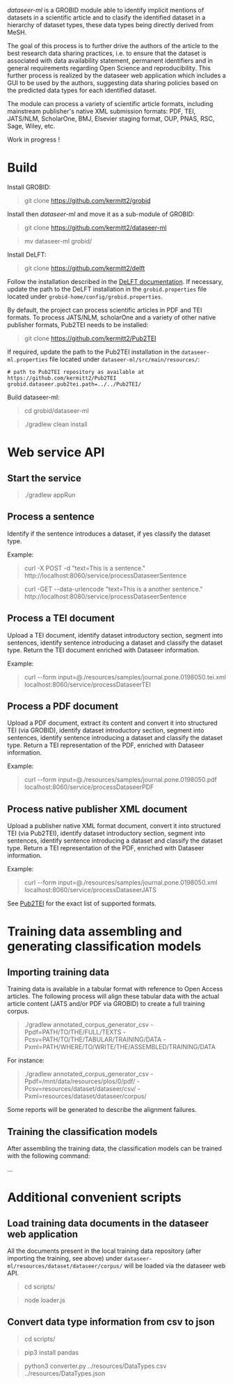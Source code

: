 *dataseer-ml* is a GROBID module able to identify implicit mentions of datasets in a scientific article and to clasify the identified dataset in a hierarchy of dataset types, these data types being directly derived from MeSH.

The goal of this process is to further drive the authors of the article to the best research data sharing practices, i.e. to ensure that the dataset is associated with data availability statement, permanent identifiers and in general requirements regarding Open Science and reproducibility. This further process is realized by the dataseer web application which includes a GUI to be used by the authors, suggesting data sharing policies based on the predicted data types for each identified dataset.  

The module can process a variety of scientific article formats, including mainstream publisher's native XML submission formats: PDF, TEI, JATS/NLM, ScholarOne, BMJ, Elsevier staging format, OUP, PNAS, RSC, Sage, Wiley, etc.

Work in progress !

# Build

Install GROBID:

> git clone https://github.com/kermitt2/grobid

Install then *dataseer-ml* and move it as a sub-module of GROBID:

> git clone https://github.com/kermitt2/dataseer-ml

> mv dataseer-ml grobid/

Install DeLFT:

> git clone https://github.com/kermitt2/delft

Follow the installation described in the [DeLFT documentation](https://github.com/kermitt2/delft#install). If necessary, update the path to the DeLFT installation in the `grobid.properties` file located under `grobid-home/config/grobid.properties`.

By default, the project can process scientific articles in PDF and TEI formats. To process JATS/NLM, scholarOne and a variety of other native publisher formats, Pub2TEI needs to be installed: 

> git clone https://github.com/kermitt2/Pub2TEI

If required, update the path to the Pub2TEI installation in the `dataseer-ml.properties` file located under `dataseer-ml/src/main/resources/`:

```
# path to Pub2TEI repository as available at https://github.com/kermitt2/Pub2TEI
grobid.dataseer.pub2tei.path=../../Pub2TEI/
```

Build dataseer-ml:

> cd grobid/dataseer-ml

> ./gradlew clean install


# Web service API

## Start the service

> ./gradlew appRun

## Process a sentence

Identify if the sentence introduces a dataset, if yes classify the dataset type.

Example: 

> curl -X POST -d "text=This is a sentence." http://localhost:8060/service/processDataseerSentence

> curl -GET --data-urlencode "text=This is a another sentence." http://localhost:8080/service/processDataseerSentence


## Process a TEI document

Upload a TEI document, identify dataset introductory section, segment into sentences, identify sentence introducing a dataset and classify the dataset type. Return the TEI document enriched with Dataseer information.

Example:

> curl --form input=@./resources/samples/journal.pone.0198050.tei.xml localhost:8060/service/processDataseerTEI


## Process a PDF document

Upload a PDF document, extract its content and convert it into structured TEI (via GROBID), identify dataset introductory section, segment into sentences, identify sentence introducing a dataset and classify the dataset type. Return a TEI representation of the PDF, enriched with Dataseer information.

Example:

> curl --form input=@./resources/samples/journal.pone.0198050.pdf localhost:8060/service/processDataseerPDF

## Process native publisher XML document

Upload a publisher native XML format document, convert it into structured TEI (via Pub2TEI), identify dataset introductory section, segment into sentences, identify sentence introducing a dataset and classify the dataset type. Return a TEI representation of the PDF, enriched with Dataseer information.

Example:

> curl --form input=@./resources/samples/journal.pone.0198050.xml localhost:8060/service/processDataseerJATS

See [Pub2TEI](https://github.com/kermitt2/Pub2TEI) for the exact list of supported formats.

# Training data assembling and generating classification models

## Importing training data

Training data is available in a tabular format with reference to Open Access articles. The following process will align these tabular data with the actual article content (JATS and/or PDF via GROBID) to create a full training corpus. 

> ./gradlew annotated_corpus_generator_csv -Ppdf=PATH/TO/THE/FULL/TEXTS -Pcsv=PATH/TO/THE/TABULAR/TRAINING/DATA -Pxml=PATH/WHERE/TO/WRITE/THE/ASSEMBLED/TRAINING/DATA

For instance:

> ./gradlew annotated_corpus_generator_csv -Ppdf=/mnt/data/resources/plos/0/pdf/ -Pcsv=resources/dataset/dataseer/csv/ -Pxml=resources/dataset/dataseer/corpus/

Some reports will be generated to describe the alignment failures. 

## Training the classification models

After assembling the training data, the classification models can be trained with the following command:

> 



... 


# Additional convenient scripts

## Load training data documents in the dataseer web application

All the documents present in the local training data repository (after importing the training, see above) under `dataseer-ml/resources/dataset/dataseer/corpus/` will be loaded via the dataseer web API. 

> cd scripts/

> node loader.js


## Convert data type information from csv to json

> cd scripts/

> pip3 install pandas

> python3 converter.py ../resources/DataTypes.csv ../resources/DataTypes.json


